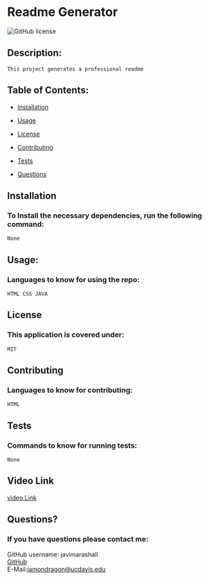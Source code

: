 # Readme Generator

![GitHub license](https://img.shields.io/badge/license-MIT-blue.svg)

## Description:
```
This project generates a professional readme
```
## Table of Contents:

* [Installation](#Installation)

* [Usage](#usage)

* [License](#License)

* [Contributing](#Contributing)

* [Tests](#Tests)

* [Questions](#Questions)

## Installation
### To Install the necessary dependencies, run the following command:
```
None
```
## Usage:
### Languages to know for using the repo:
```
HTML CSS JAVA
```
## License
### This application is covered under:
```
MIT
```
## Contributing
### Languages to know for contributing:
```
HTML
```
## Tests
### Commands to know for running tests:
```
None
```
## Video Link
[video Link](https://drive.google.com/file/d/1sXG8ykHqseqfZ9t51UWe7J-NWDHnjmlP/view)

## Questions?
### If you have questions please contact me:

GitHub username: javimarashall<br>
[GitHub](https://github.com/javimarashall)<br>
E-Mail:jamondragon@ucdavis.edu
